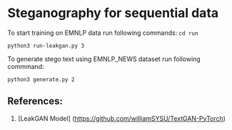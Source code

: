 # Steganography for sequential data
To start training on EMNLP data run following commands:
`cd run`

`python3 run-leakgan.py 3`

To generate stego text using EMNLP_NEWS dataset run following commmand:

`python3 generate.py 2`

## References:
1. [LeakGAN Model] (https://github.com/williamSYSU/TextGAN-PyTorch)